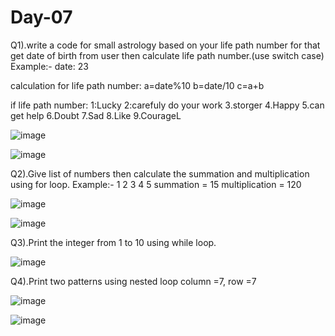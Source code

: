 # Day-07

Q1).write a code for small astrology based on your life path number for that get date of birth from user then calculate life path number.(use switch case)  
Example:-
	date: 23

 calculation for life path number:
						a=date%10
						b=date/10
						c=a+b
	
if life path number:
					1:Lucky
					2:carefuly do your work
					3.storger
					4.Happy
					5.can get help
					6.Doubt
					7.Sad
					8.Like
					9.CourageL

![image](https://github.com/user-attachments/assets/aedf6a1f-74c9-4e88-ab33-a8fbb2244a7c)

![image](https://github.com/user-attachments/assets/dadb5358-8009-4cab-92bb-63d979f2330b)



Q2).Give list of numbers then calculate the summation and multiplication
using for loop.
Example:-
	1 2 3 4 5
		summation = 15
		multiplication = 120


![image](https://github.com/user-attachments/assets/f1a37774-06f1-4706-9f02-ae439a80e73b)

![image](https://github.com/user-attachments/assets/5de4cbb5-8ac6-4e18-8dd8-d6011b718812)


Q3).Print the integer from  1 to 10 using while loop.

![image](https://github.com/user-attachments/assets/70f3af54-90df-4587-abd1-aa66d0b9876a)



Q4).Print two patterns using nested loop column =7, row =7

  

![image](https://github.com/user-attachments/assets/6a9d1baf-a1e8-4792-b438-ff76c195a44a)

![image](https://github.com/user-attachments/assets/b5bc64da-ac83-4634-8bd7-dcb1d2d08462)

